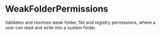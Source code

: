 # WeakFolderPermissions

Validates and resolves weak folder, file and registry permissions, where a user can read and write into a system folder.
